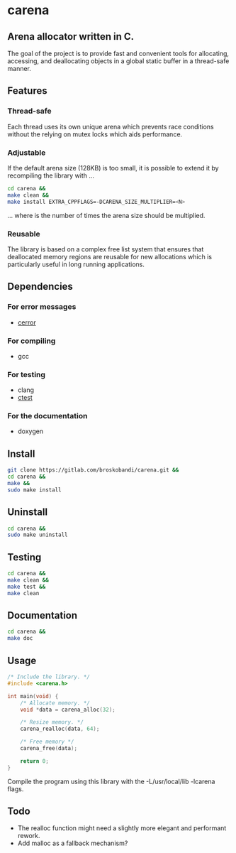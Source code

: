 # carena
## Arena allocator written in C.
The goal of the project is to provide fast and convenient tools for allocating,
accessing, and deallocating objects in a global static buffer in a 
thread-safe manner.
## Features
### Thread-safe
Each thread uses its own unique arena which prevents race conditions without 
the relying on mutex locks which aids performance.
### Adjustable
If the default arena size (128KB) is too small, it is possible to extend it 
by recompiling the library with ...
```bash
cd carena &&
make clean &&
make install EXTRA_CPPFLAGS=-DCARENA_SIZE_MULTIPLIER=<N>
```
... where <N> is the number of times the arena size should be multiplied.
### Reusable
The library is based on a complex free list system that ensures that deallocated 
memory regions are reusable for new allocations which is particularly useful in
long running applications.
## Dependencies
### For error messages
- [cerror](https://gitlab.com/broskobandi/cerror.git)
### For compiling
- gcc
### For testing
- clang
- [ctest](https://gitlab.com/broskobandi/ctest.git)
### For the documentation
- doxygen
## Install
```bash
git clone https://gitlab.com/broskobandi/carena.git &&
cd carena &&
make &&
sudo make install
```
## Uninstall
```bash
cd carena &&
sudo make uninstall
```
## Testing
```bash
cd carena &&
make clean &&
make test &&
make clean
```
## Documentation
```bash
cd carena &&
make doc
```
## Usage
```c
/* Include the library. */
#include <carena.h>

int main(void) {
	/* Allocate memory. */
	void *data = carena_alloc(32);

	/* Resize memory. */
	carena_realloc(data, 64);

	/* Free memory */
	carena_free(data);

	return 0;
}
```
Compile the program using this library with the -L/usr/local/lib -lcarena flags.
## Todo
- The realloc function might need a slightly more elegant and performant rework.
- Add malloc as a fallback mechanism?

